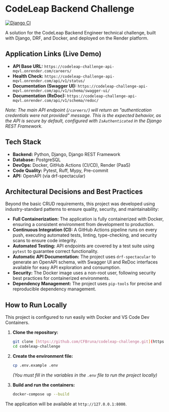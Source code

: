 # CodeLeap Backend Challenge

[![Django CI](https://github.com/CFBruna/codeleap-challenge/actions/workflows/ci.yml/badge.svg)](https://github.com/CFBruna/codeleap-challenge/actions/workflows/ci.yml)

A solution for the CodeLeap Backend Engineer technical challenge, built with Django, DRF, and Docker, and deployed on the Render platform.

## Application Links (Live Demo)

* **API Base URL:** `https://codeleap-challenge-api-mqvl.onrender.com/careers/`
* **Health Check:** `https://codeleap-challenge-api-mqvl.onrender.com/api/v1/status/`
* **Documentation (Swagger UI):** `https://codeleap-challenge-api-mqvl.onrender.com/api/v1/schema/swagger-ui/`
* **Documentation (ReDoc):** `https://codeleap-challenge-api-mqvl.onrender.com/api/v1/schema/redoc/`

*Note: The main API endpoint (`/careers/`) will return an "authentication credentials were not provided" message. This is the expected behavior, as the API is secure by default, configured with `IsAuthenticated` in the Django REST Framework.*

## Tech Stack

* **Backend:** Python, Django, Django REST Framework
* **Database:** PostgreSQL
* **DevOps:** Docker, GitHub Actions (CI/CD), Render (PaaS)
* **Code Quality:** Pytest, Ruff, Mypy, Pre-commit
* **API:** OpenAPI (via drf-spectacular)

## Architectural Decisions and Best Practices

Beyond the basic CRUD requirements, this project was developed using industry-standard patterns to ensure quality, security, and maintainability:

* **Full Containerization:** The application is fully containerized with Docker, ensuring a consistent environment from development to production.
* **Continuous Integration (CI):** A GitHub Actions pipeline runs on every push, executing automated tests, linting, type-checking, and security scans to ensure code integrity.
* **Automated Testing:** API endpoints are covered by a test suite using `pytest` to guarantee correct functionality.
* **Automatic API Documentation:** The project uses `drf-spectacular` to generate an OpenAPI schema, with Swagger UI and ReDoc interfaces available for easy API exploration and consumption.
* **Security:** The Docker image uses a non-root user, following security best practices for containerized environments.
* **Dependency Management:** The project uses `pip-tools` for precise and reproducible dependency management.

## How to Run Locally

This project is configured to run easily with Docker and VS Code Dev Containers.

1.  **Clone the repository:**
    ```bash
    git clone [https://github.com/CFBruna/codeleap-challenge.git](https://github.com/CFBruna/codeleap-challenge.git)
    cd codeleap-challenge
    ```

2.  **Create the environment file:**
    ```bash
    cp .env.example .env
    ```
    *(You must fill in the variables in the `.env` file to run the project locally)*

3.  **Build and run the containers:**
    ```bash
    docker-compose up --build
    ```
The application will be available at `http://127.0.0.1:8000`.
